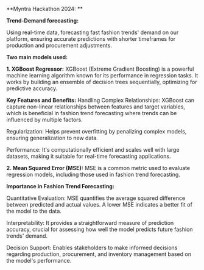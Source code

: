 **Myntra Hackathon 2024: **

**Trend-Demand forecasting:**

Using real-time data, forecasting fast fashion trends' demand on our platform, ensuring accurate predictions with shorter timeframes for production and procurement adjustments.

**Two main models used:**

**1. XGBoost Regressor:**
XGBoost (Extreme Gradient Boosting) is a powerful machine learning algorithm known for its performance in regression tasks. It works by building an ensemble of decision trees sequentially, optimizing for predictive accuracy.

**Key Features and Benefits:**
Handling Complex Relationships: XGBoost can capture non-linear relationships between features and target variables, which is beneficial in fashion trend forecasting where trends can be influenced by multiple factors.

Regularization: Helps prevent overfitting by penalizing complex models, ensuring generalization to new data.

Performance: It's computationally efficient and scales well with large datasets, making it suitable for real-time forecasting applications.

**2. Mean Squared Error (MSE):**
MSE is a common metric used to evaluate regression models, including those used in fashion trend forecasting.

**Importance in Fashion Trend Forecasting:**

Quantitative Evaluation: MSE quantifies the average squared difference between predicted and actual values. A lower MSE indicates a better fit of the model to the data.

Interpretability: It provides a straightforward measure of prediction accuracy, crucial for assessing how well the model predicts future fashion trends' demand.

Decision Support: Enables stakeholders to make informed decisions regarding production, procurement, and inventory management based on the model's performance.



